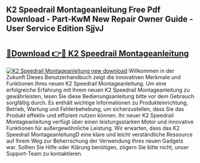 ## K2 Speedrail Montageanleitung Free Pdf Download - Part-KwM New Repair Owner Guide - User Service Edition SjjvJ

# <h2><a href="http://df6vc6.blite.top/?on=K2+Speedrail+Montageanleitung">🔗Download 👉🔴 K2 Speedrail Montageanleitung</a></h2>

[![K2 Speedrail Montageanleitung new download](https://i.imgur.com/lujVjoI.png)](http://df6vc6.blite.top/?on=K2+Speedrail+Montageanleitung)
Willkommen in der Zukunft Dieses Benutzerhandbuch zeigt die innovativen Merkmale und Funktionen Ihres neuen K2 Speedrail Montageanleitung. Um eine erfolgreiche Erfahrung mit Ihrem neuen K2 Speedrail Montageanleitung zu gewährleisten, lesen Sie diese Bedienungsanleitung bitte vor dem Gebrauch sorgfältig durch. Es enthält wichtige Informationen zu Produkteinrichtung, Betrieb, Wartung und Fehlerbehebung, um sicherzustellen, dass Sie das Produkt effektiv und effizient nutzen können. Ihr neuer K2 Speedrail Montageanleitung verfügt über einen leistungsstarken Motor und innovative Funktionen für außergewöhnliche Leistung. Wir erwarten, dass das K2 Speedrail MontageanleitungD eine klare und leicht verständliche Ressource auf Ihrem Weg zur Beherrschung der Verwendung Ihres neuen Gadgets war. Sollten Sie Hilfe oder Klärung benötigen, zögern Sie bitte nicht, unser Support-Team zu kontaktieren.

